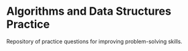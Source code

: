 # Algorithms and Data Structures Practice
Repository of practice questions for improving problem-solving skills.

